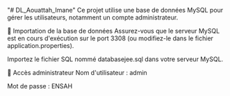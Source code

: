 "# DL_Aouattah_Imane" 
Ce projet utilise une base de données MySQL pour gérer les utilisateurs, notamment un compte administrateur.

📂 Importation de la base de données
Assurez-vous que le serveur MySQL est en cours d'exécution sur le port 3308 (ou modifiez-le dans le fichier application.properties).

Importez le fichier SQL nommé databasejee.sql dans votre serveur MySQL.

🔐 Accès administrateur
Nom d'utilisateur : admin

Mot de passe : ENSAH
